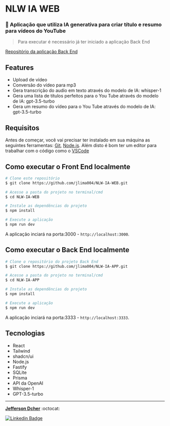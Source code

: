 # NLW IA WEB

### 🚀 Aplicação que utiliza IA generativa para criar título e resumo para vídeos do YouTube

> Para executar é necessário já ter iniciado a aplicação Back End
 
[Repositório da aplicação Back End](https://github.com/jlima004/NLW-IA-APP)
## Features

- Upload de vídeo
- Conversão do vídeo para mp3
- Gera transcrição do audio em texto através do modelo de IA: whisper-1
- Gera uma lista de títulos perfeitos para o You Tube através do modelo de IA: gpt-3.5-turbo 
- Gera um resumo do vídeo para o You Tube através do modelo de IA: gpt-3.5-turbo

## Requisitos

Antes de começar, você vai precisar ter instalado em sua máquina as seguintes ferramentas:
[Git](https://git-scm.com), [Node.js](https://nodejs.org/en/). 
Além disto é bom ter um editor para trabalhar com o código como o [VSCode](https://code.visualstudio.com/)

## Como executar o Front End localmente

```bash
# Clone este repositório
$ git clone https://github.com/jlima004/NLW-IA-WEB.git

# Acesse a pasta do projeto no terminal/cmd
$ cd NLW-IA-WEB

# Instale as dependências do projeto
$ npm install 

# Execute a aplicação
$ npm run dev

```

A aplicação  inciará na porta:3000 - `http://localhost:3000`.

## Como executar o Back End localmente

```bash
# Clone o repositório do projeto Back End
$ git clone https://github.com/jlima004/NLW-IA-APP.git

# Acesse a pasta do projeto no terminal/cmd
$ cd NLW-IA-APP

# Instale as dependências do projeto
$ npm install 

# Execute a aplicação
$ npm run dev

```

A aplicação  inciará na porta:3333 - `http://localhost:3333`.

## Tecnologias

- React
- Tailwind
- shadcn/ui
- Node.js
- Fastify
- SQLite
- Prisma
- API da OpenAI
- Whisper-1
- GPT-3.5-turbo

---

<a href="https://github.com/jlima004"><b>Jefferson Dcher</b></a> :octocat:

[![Linkedin Badge](https://img.shields.io/badge/-Jefferson-blue?style=flat-square&logo=Linkedin&logoColor=white&link=https://www.linkedin.com/in/jefferson-dcher/)](https://www.linkedin.com/in/jefferson-dcher/) 
